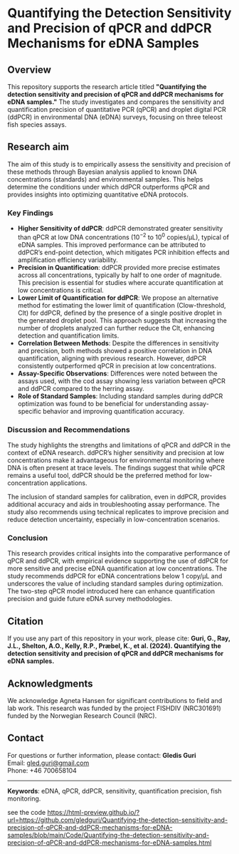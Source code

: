# Quantifying the Detection Sensitivity and Precision of qPCR and ddPCR Mechanisms for eDNA Samples

## Overview
This repository supports the research article titled **"Quantifying the detection sensitivity and precision of qPCR and ddPCR mechanisms for eDNA samples."** The study investigates and compares the sensitivity and quantification precision of quantitative PCR (qPCR) and droplet digital PCR (ddPCR) in environmental DNA (eDNA) surveys, focusing on three teleost fish species assays.

## Research aim

The aim of this study is to empirically assess the sensitivity and precision of these methods through Bayesian analysis applied to known DNA concentrations (standards) and environmental samples. This helps determine the conditions under which ddPCR outperforms qPCR and provides insights into optimizing quantitative eDNA protocols.

### Key Findings
- **Higher Sensitivity of ddPCR**: ddPCR demonstrated greater sensitivity than qPCR at low DNA concentrations ($10^{-2}$ to $10^0$ copies/µL), typical of eDNA samples. This improved performance can be attributed to ddPCR’s end-point detection, which mitigates PCR inhibition effects and amplification efficiency variability.
- **Precision in Quantification**: ddPCR provided more precise estimates across all concentrations, typically by half to one order of magnitude. This precision is essential for studies where accurate quantification at low concentrations is critical.
- **Lower Limit of Quantification for ddPCR**: We propose an alternative method for estimating the lower limit of quantification (Clow-threshold, Clt) for ddPCR, defined by the presence of a single positive droplet in the generated droplet pool. This approach suggests that increasing the number of droplets analyzed can further reduce the Clt, enhancing detection and quantification limits.
- **Correlation Between Methods**: Despite the differences in sensitivity and precision, both methods showed a positive correlation in DNA quantification, aligning with previous research. However, ddPCR consistently outperformed qPCR in precision at low concentrations.
- **Assay-Specific Observations**: Differences were noted between the assays used, with the cod assay showing less variation between qPCR and ddPCR compared to the herring assay.
- **Role of Standard Samples**: Including standard samples during ddPCR optimization was found to be beneficial for understanding assay-specific behavior and improving quantification accuracy.

### Discussion and Recommendations
The study highlights the strengths and limitations of qPCR and ddPCR in the context of eDNA research. ddPCR’s higher sensitivity and precision at low concentrations make it advantageous for environmental monitoring where DNA is often present at trace levels. The findings suggest that while qPCR remains a useful tool, ddPCR should be the preferred method for low-concentration applications.

The inclusion of standard samples for calibration, even in ddPCR, provides additional accuracy and aids in troubleshooting assay performance. The study also recommends using technical replicates to improve precision and reduce detection uncertainty, especially in low-concentration scenarios.

### Conclusion
This research provides critical insights into the comparative performance of qPCR and ddPCR, with empirical evidence supporting the use of ddPCR for more sensitive and precise eDNA quantification at low concentrations. The study recommends ddPCR for eDNA concentrations below 1 copy/µL and underscores the value of including standard samples during optimization. The two-step qPCR model introduced here can enhance quantification precision and guide future eDNA survey methodologies.

## Citation
If you use any part of this repository in your work, please cite:
**Guri, G., Ray, J.L., Shelton, A.O., Kelly, R.P., Præbel, K., et al. (2024). Quantifying the detection sensitivity and precision of qPCR and ddPCR mechanisms for eDNA samples.**

## Acknowledgments
We acknowledge Agneta Hansen for significant contributions to field and lab work. This research was funded by the project FISHDIV (NRC301691) funded by the Norwegian Research Council (NRC).

## Contact
For questions or further information, please contact:
**Gledis Guri**  
Email: gled.guri@gmail.com  
Phone: +46 700658104  

---

**Keywords**: eDNA, qPCR, ddPCR, sensitivity, quantification precision, fish monitoring.



see the code https://html-preview.github.io/?url=https://github.com/gledguri/Quantifying-the-detection-sensitivity-and-precision-of-qPCR-and-ddPCR-mechanisms-for-eDNA-samples/blob/main/Code/Quantifying-the-detection-sensitivity-and-precision-of-qPCR-and-ddPCR-mechanisms-for-eDNA-samples.html

